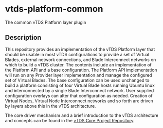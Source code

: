 # vtds-platform-common
The common vTDS Platform layer plugin
## Description
This repository provides an implementation of the vTDS Platform layer that should
be usable in most vTDS configurations to provide a set of Virtual Blades, external
network connections, and Blade Interconnect networks on which to build a vTDS cluster.
The contents include an implementation of the Platform API and a base configuration. The
Platform API implementation will run on any Provider layer implementation and manage the
configured set of Virtual Blades. The base configuration can be used unchanged to build
a platform consisting of four Virtual Blade hosts running Ubuntu linux and interconnected
by a single Blade Interconnect network. User supplied configuration overlays can alter
that configuration as needed. Creation of Virtual Nodes, Virtual Node Interconnect
networks and so forth are driven by layers above this in the vTDS architecture.

The core driver mechanism and a brief introduction to the vTDS architecture and concepts
can be found in the [vTDS Core Project Repository](https://github.com/Cray-HPE/vtds-core/tree/main).
